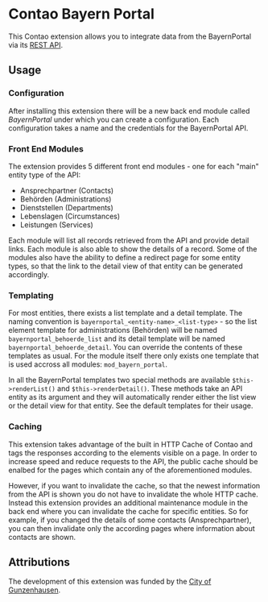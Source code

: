 Contao Bayern Portal
====================

This Contao extension allows you to integrate data from the BayernPortal via its [REST API](https://www.baybw-services.bayern.de/export-webservices.htm).

## Usage

### Configuration

After installing this extension there will be a new back end module called _BayernPortal_ under which you can create a configuration. Each configuration takes a name and the credentials for the BayernPortal API.

### Front End Modules

The extension provides 5 different front end modules - one for each "main" entity type of the API:

* Ansprechpartner (Contacts)
* Behörden (Administrations)
* Dienststellen (Departments)
* Lebenslagen (Circumstances)
* Leistungen (Services)

Each module will list all records retrieved from the API and provide detail links. Each module is also able to show the details of a record. Some of the modules also have the ability to define a redirect page for some entity types, so that the link to the detail view of that entity can be generated accordingly.

### Templating

For most entities, there exists a list template and a detail template. The naming convention is `bayernportal_<entity-name>_<list-type>` - so the list element template for administrations (Behörden) will be named `bayernportal_behoerde_list` and its detail template will be named `bayernportal_behoerde_detail`. You can override the contents of these templates as usual. For the module itself there only exists one template that is used accross all modules: `mod_bayern_portal`.

In all the BayernPortal templates two special methods are available `$this->renderList()` and `$this->renderDetail()`. These methods take an API entity as its argument and they will automatically render either the list view or the detail view for that entity. See the default templates for their usage.

### Caching

This extension takes advantage of the built in HTTP Cache of Contao and tags the responses according to the elements visible on a page. In order to increase speed and reduce requests to the API, the public cache should be enalbed for the pages which contain any of the aforementioned modules.

However, if you want to invalidate the cache, so that the newest information from the API is shown you do not have to invalidate the whole HTTP cache. Instead this extension provides an additional maintenance module in the back end where you can invalidate the cache for specific entities. So for example, if you changed the details of some contacts (Ansprechpartner), you can then invalidate only the according pages where information about contacts are shown.

## Attributions

The development of this extension was funded by the [City of Gunzenhausen](https://gunzenhausen.de/).
